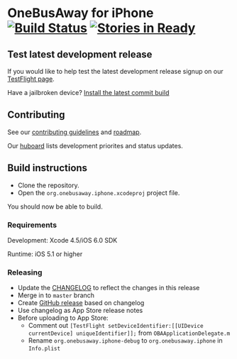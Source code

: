 # OneBusAway for iPhone [![Build Status](https://travis-ci.org/OneBusAway/onebusaway-iphone.png)](https://travis-ci.org/OneBusAway/onebusaway-iphone) [![Stories in Ready](https://githubkanban.herokuapp.com/huboard/OneBusAway/onebusaway-iphone.png)](http://huboard.com/OneBusAway/onebusaway-iphone/board)

## Test latest development release

If you would like to help test the latest development release signup on our [TestFlight page](http://tflig.ht/1ac8oEg).

Have a jailbroken device? [Install the latest commit build](https://github.com/bbodenmiller/onebusaway-iphone-test-releases)

## Contributing

See our [contributing guidelines](CONTRIBUTING.md) and [roadmap](ROADMAP.md).

Our [huboard](http://huboard.com/OneBusAway/onebusaway-iphone/board) lists development priorites and status updates.

## Build instructions

* Clone the repository.
* Open the `org.onebusaway.iphone.xcodeproj` project file.

You should now be able to build.

### Requirements

Development: Xcode 4.5/iOS 6.0 SDK

Runtime: iOS 5.1 or higher

### Releasing

* Update the [CHANGELOG](CHANGELOG.md) to reflect the changes in this release
* Merge in to `master` branch
* Create [GitHub release](https://github.com/OneBusAway/onebusaway-iphone/releases) based on changelog
* Use changelog as App Store release notes
* Before uploading to App Store:
  * Comment out `[TestFlight setDeviceIdentifier:[[UIDevice currentDevice] uniqueIdentifier]];` from `OBAApplicationDelegate.m` 
  * Rename `org.onebusaway.iphone-debug` to `org.onebusaway.iphone` in `Info.plist`
